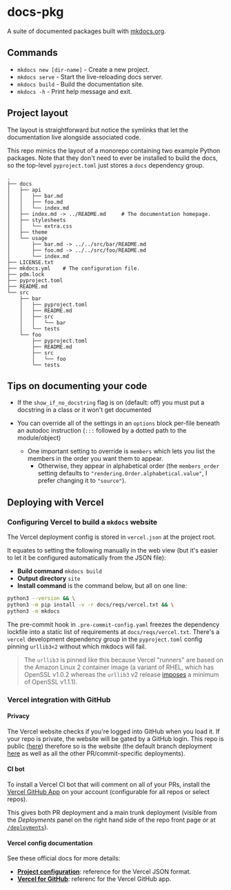 # docs-pkg

A suite of documented packages built with [mkdocs.org](https://www.mkdocs.org).

## Commands

* `mkdocs new [dir-name]` - Create a new project.
* `mkdocs serve` - Start the live-reloading docs server.
* `mkdocs build` - Build the documentation site.
* `mkdocs -h` - Print help message and exit.

## Project layout

The layout is straightforward but notice the symlinks that let the documentation live alongside associated code.

This repo mimics the layout of a monorepo containing two example Python packages. Note that they
don't need to ever be installed to build the docs, so the top-level `pyproject.toml` just stores
a `docs` dependency group.

```
.
├── docs
│   ├── api
│   │   ├── bar.md
│   │   ├── foo.md
│   │   └── index.md
│   ├── index.md -> ../README.md     # The documentation homepage.
│   ├── stylesheets
│   │   └── extra.css
│   ├── theme
│   └── usage
│       ├── bar.md -> ../../src/bar/README.md
│       ├── foo.md -> ../../src/foo/README.md
│       └── index.md
├── LICENSE.txt
├── mkdocs.yml    # The configuration file.
├── pdm.lock
├── pyproject.toml
├── README.md
└── src
    ├── bar
    │   ├── pyproject.toml
    │   ├── README.md
    │   ├── src
    │   │   └── bar
    │   └── tests
    └── foo
        ├── pyproject.toml
        ├── README.md
        ├── src
        │   └── foo
        └── tests
```

## Tips on documenting your code

- If the `show_if_no_docstring` flag is on (default: off) you must put a docstring in a class or it won't get documented

- You can override all of the settings in an `options` block per-file beneath an autodoc instruction (`:::` followed by a
  dotted path to the module/object)

  - One important setting to override is `members` which lets you list the members in the order you want them to appear.
    - Otherwise, they appear in alphabetical order (the `members_order` setting defaults to
      `"rendering.Order.alphabetical.value"`, I prefer changing it to `"source"`).

## Deploying with Vercel

### Configuring Vercel to build a `mkdocs` website

The Vercel deployment config is stored in `vercel.json` at the project root.

It equates to setting the following manually in the web view
(but it's easier to let it be configured automatically from the JSON file):

- **Build command** `mkdocs build`
- **Output directory** `site`
- **Install command** is the command below, but all on one line:

```bash
python3 --version && \
python3 -m pip install -v -r docs/reqs/vercel.txt && \
python3 -m mkdocs
```

The pre-commit hook in `.pre-commit-config.yaml` freezes the dependency lockfile into a static list
of requirements at `docs/reqs/vercel.txt`. There's a `vercel` development dependency group in the
`pyproject.toml` config pinning `urllib3<2` without which mkdocs will fail.

> The `urllib3` is pinned like this because Vercel "runners" are based on the
> Amazon Linux 2 container image (a variant of RHEL, which has OpenSSL v1.0.2
> whereas the `urllib3` v2 release [imposes](https://github.com/urllib3/urllib3/issues/2168)
> a minimum of OpenSSL v1.1.1).

### Vercel integration with GitHub

#### Privacy

The Vercel website checks if you're logged into GitHub when you load it.
If your repo is private, the website will be gated by a GitHub login.
This repo is public ([here](https://github.com/lmmx/docs-pkg)) therefore
so is the website (the default branch deployment [here](https://docs-pkg-git-master-lmmx.vercel.app/) as well as all the other PR/commit-specific deployments).

#### CI bot

To install a Vercel CI bot that will comment on all of your PRs,
install the [Vercel GitHub App](https://github.com/apps/vercel)
on your account (configurable for all repos or select repos).

This gives both PR deployment and a main trunk deployment
(visible from the _Deployments_ panel on the right hand side of the repo front page or at
[`/deployments`](https://github.com/lmmx/docs-pkg/deployments)).

#### Vercel config documentation

See these official docs for more details:

- [**Project configuration**](https://vercel.com/docs/projects/project-configuration): reference
  for the Vercel JSON format.
- [**Vercel for GitHub**](https://vercel.com/docs/deployments/git/vercel-for-github): referenc for
  the Vercel GitHub app.
